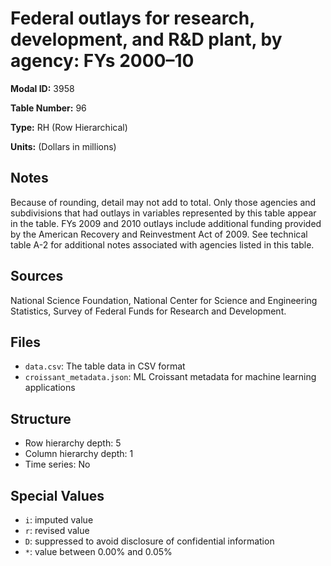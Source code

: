 # Federal outlays for research, development, and R&D plant, by agency: FYs 2000&#8211;10

**Modal ID:** 3958

**Table Number:** 96

**Type:** RH (Row Hierarchical)

**Units:** (Dollars in millions)

## Notes

Because of rounding, detail may not add to total. Only those agencies and subdivisions that had outlays in variables represented by this table appear in the table. FYs 2009 and 2010 outlays include additional funding provided by the American Recovery and Reinvestment Act of 2009. See technical table A-2 for additional notes associated with agencies listed in this table.

## Sources

National Science Foundation, National Center for Science and Engineering Statistics, Survey of Federal Funds for Research and Development.

## Files

- `data.csv`: The table data in CSV format
- `croissant_metadata.json`: ML Croissant metadata for machine learning applications

## Structure

- Row hierarchy depth: 5
- Column hierarchy depth: 1
- Time series: No

## Special Values

- `i`: imputed value
- `r`: revised value
- `D`: suppressed to avoid disclosure of confidential information
- `*`: value between 0.00% and 0.05%
